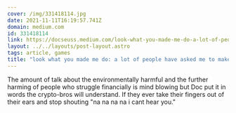 ```yaml
---
cover: /img/331418114.jpg
date: 2021-11-11T16:19:57.741Z
domain: medium.com
id: 331418114
link: https://docseuss.medium.com/look-what-you-made-me-do-a-lot-of-people-have-asked-me-to-make-nft-games-and-i-wont-because-i-m-29c7cfdbbb79
layout: ../../layouts/post-layout.astro
tags: article, games
title: "look what you made me do: a lot of people have asked me to make NFT games and I won’t"
---
```


The amount of talk about the environmentally harmful and the further harming of people who struggle financially is mind blowing but Doc put it in words the crypto-bros will understand. If they ever take their fingers out of their ears and stop shouting "na na na na i cant hear you."
